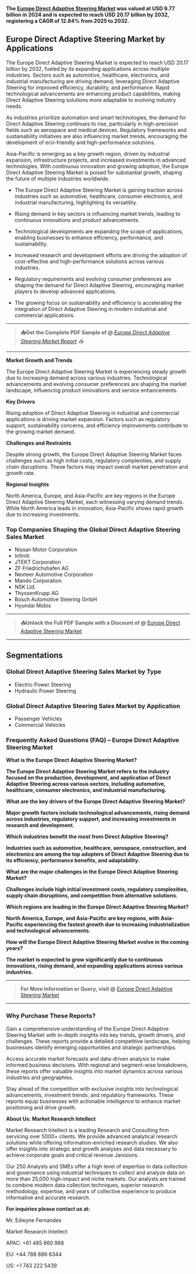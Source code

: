 <p><strong>The <a href="https://www.marketresearchintellect.com/download-sample/?rid=917335&amp;utm_source=Pulse-April-Europe&amp;utm_medium=852">Europe Direct Adaptive Steering Market</a> was valued at USD 9.77 billion in 2024 and is expected to reach USD 20.17 billion by 2032, registering a CAGR of 12.84% from 2025 to 2032.</strong></p><h2>Europe Direct Adaptive Steering Market by Applications&nbsp;</h2><p><p>The Europe Direct Adaptive Steering Market is expected to reach USD 20.17 billion by 2032, fueled by its expanding applications across multiple industries. Sectors such as automotive, healthcare, electronics, and industrial manufacturing are driving demand, leveraging Direct Adaptive Steering for improved efficiency, durability, and performance. Rapid technological advancements are enhancing product capabilities, making Direct Adaptive Steering solutions more adaptable to evolving industry needs.</p><p>As industries prioritize automation and smart technologies, the demand for Direct Adaptive Steering continues to rise, particularly in high-precision fields such as aerospace and medical devices. Regulatory frameworks and sustainability initiatives are also influencing market trends, encouraging the development of eco-friendly and high-performance solutions.</p><p>Asia-Pacific is emerging as a key growth region, driven by industrial expansion, infrastructure projects, and increased investments in advanced technologies. With continuous innovation and growing adoption, the Europe Direct Adaptive Steering Market is poised for substantial growth, shaping the future of multiple industries worldwide.</p></p><ul><li><p>The Europe Direct Adaptive Steering Market is gaining traction across industries such as automotive, healthcare, consumer electronics, and industrial manufacturing, highlighting its versatility.</p></li><li><p>Rising demand in key sectors is influencing market trends, leading to continuous innovations and product advancements.</p></li><li><p>Technological developments are expanding the scope of applications, enabling businesses to enhance efficiency, performance, and sustainability.</p></li><li><p>Increased research and development efforts are driving the adoption of cost-effective and high-performance solutions across various industries.</p></li><li><p>Regulatory requirements and evolving consumer preferences are shaping the demand for Direct Adaptive Steering, encouraging market players to develop advanced applications.</p></li><li><p>The growing focus on sustainability and efficiency is accelerating the integration of Direct Adaptive Steering in modern industrial and commercial applications.</p></li></ul><hr /><blockquote><p><strong><span class="font-[700]">📥Get the Complete PDF Sample of @ </span></strong><em><span class="font-[700]"><a href="https://www.marketresearchintellect.com/download-sample/?rid=917335&amp;utm_source=Pulse-April-Europe&amp;utm_medium=852" target="_blank" data-tracking-control-name="article-ssr-frontend-pulse_little-text-block" data-tracking-will-navigate="" data-test-link="">Europe Direct Adaptive Steering Market Report</a>&nbsp;📥</span></em></p></blockquote><hr /><p class="" data-start="77" data-end="360"><strong data-start="77" data-end="105">Market Growth and Trends</strong></p><p class="" data-start="77" data-end="360">The Europe Direct Adaptive Steering Market is experiencing steady growth due to increasing demand across various industries. Technological advancements and evolving consumer preferences are shaping the market landscape, influencing product innovations and service enhancements.</p><p class="" data-start="362" data-end="606"><strong data-start="362" data-end="377">Key Drivers</strong></p><p class="" data-start="362" data-end="606">Rising adoption of Direct Adaptive Steering in industrial and commercial applications is driving market expansion. Factors such as regulatory support, sustainability concerns, and efficiency improvements contribute to the growing market demand.</p><p class="" data-start="608" data-end="849"><strong data-start="608" data-end="637">Challenges and Restraints</strong></p><p class="" data-start="608" data-end="849">Despite strong growth, the Europe Direct Adaptive Steering Market faces challenges such as high initial costs, regulatory complexities, and supply chain disruptions. These factors may impact overall market penetration and growth rate.</p><p class="" data-start="851" data-end="1095"><strong data-start="851" data-end="872">Regional Insights</strong></p><p class="" data-start="851" data-end="1095">North America, Europe, and Asia-Pacific are key regions in the Europe Direct Adaptive Steering Market, each witnessing varying demand trends. While North America leads in innovation, Asia-Pacific shows rapid growth due to increasing investments.</p><p><h3>Top Companies Shaping the Global Direct Adaptive Steering Sales Market </h3><ul><li>Nissan Motor Corporation</li><li>Infiniti</li><li>JTEKT Corporation</li><li>ZF Friedrichshafen AG</li><li>Nexteer Automotive Corporation</li><li>Mando Corporation</li><li>NSK Ltd.</li><li>ThyssenKrupp AG</li><li>Bosch Automotive Steering GmbH</li><li>Hyundai Mobis</li></ul></p><hr /><blockquote><p><strong>📥Unlock the Full PDF Sample with a Discount of @</strong> <a href="https://www.marketresearchintellect.com/ask-for-discount/?rid=917335&amp;utm_source=Pulse-April-Europe&amp;utm_medium=852">Europe Direct Adaptive Steering Market</a></p></blockquote><hr /><p><h2>Segmentations</h2><h3>Global Direct Adaptive Steering Sales Market by Type</h3><ul><li>Electric Power Steering</li><li>Hydraulic Power Steering</li></ul><h3>Global Direct Adaptive Steering Sales Market by Application</h3><ul><li>Passenger Vehicles</li><li>Commercial Vehicles</li></ul></p><h3><strong>Frequently Asked Questions (FAQ) &ndash; Europe Direct Adaptive Steering Market</strong></h3><p><strong>What is the Europe Direct Adaptive Steering Market?</strong></p><p><strong>The Europe Direct Adaptive Steering Market refers to the industry focused on the production, development, and application of Direct Adaptive Steering across various sectors, including automotive, healthcare, consumer electronics, and industrial manufacturing.</strong></p><p><strong>What are the key drivers of the Europe Direct Adaptive Steering Market?</strong></p><p><strong>Major growth factors include technological advancements, rising demand across industries, regulatory support, and increasing investments in research and development.</strong></p><p><strong>Which industries benefit the most from Direct Adaptive Steering?</strong></p><p><strong>Industries such as automotive, healthcare, aerospace, construction, and electronics are among the top adopters of Direct Adaptive Steering due to its efficiency, performance benefits, and adaptability.</strong></p><p><strong>What are the major challenges in the Europe Direct Adaptive Steering Market?</strong></p><p><strong>Challenges include high initial investment costs, regulatory complexities, supply chain disruptions, and competition from alternative solutions.</strong></p><p><strong>Which regions are leading in the Europe Direct Adaptive Steering Market?</strong></p><p><strong>North America, Europe, and Asia-Pacific are key regions, with Asia-Pacific experiencing the fastest growth due to increasing industrialization and technological advancements.</strong></p><p><strong>How will the Europe Direct Adaptive Steering Market evolve in the coming years?</strong></p><p><strong>The market is expected to grow significantly due to continuous innovations, rising demand, and expanding applications across various industries.</strong></p><hr /><blockquote><p><span class="font-[700]"><strong>For More Information or Query, visit&nbsp;@</strong>&nbsp;</span><span class="font-[700]"><a href="https://www.marketresearchintellect.com/product/global-direct-adaptive-steering-sales-market/?utm_source=Linkedin&utm_medium=852" target="_blank" data-tracking-control-name="article-ssr-frontend-pulse_little-text-block" data-tracking-will-navigate="" data-test-link="">Europe Direct Adaptive Steering Market</a></span></p></blockquote><hr /><h3><strong data-start="0" data-end="31">Why Purchase These Reports?</strong></h3><p class="" data-start="35" data-end="297">Gain a comprehensive understanding of the Europe Direct Adaptive Steering Market with in-depth insights into key trends, growth drivers, and challenges. These reports provide a detailed competitive landscape, helping businesses identify emerging opportunities and strategic partnerships.</p><p class="" data-start="299" data-end="540">Access accurate market forecasts and data-driven analysis to make informed business decisions. With regional and segment-wise breakdowns, these reports offer valuable insights into market dynamics across various industries and geographies.</p><p class="" data-start="542" data-end="784">Stay ahead of the competition with exclusive insights into technological advancements, investment trends, and regulatory frameworks. These reports equip businesses with actionable intelligence to enhance market positioning and drive growth.</p><p><strong><span class="font-[700]">About Us: Market Research Intellect</span></strong></p><p><span class="">Market Research Intellect is a leading Research and Consulting firm servicing over 5000+ clients. We provide advanced analytical research solutions while offering information-enriched research studies.&nbsp;</span>We also offer insights into strategic and growth analyses and data necessary to achieve corporate goals and critical revenue Janisions.</p><p><span class="">Our 250 Analysts and SMEs offer a high level of expertise in data collection and governance using industrial techniques to collect and analyze data on more than 25,000 high-impact and niche markets. Our analysts are trained to combine modern data collection techniques, superior research methodology, expertise, and years of collective experience to produce informative and accurate research.</span></p><p><strong>For inquiries please contact us at:</strong></p><p>Mr. Edwyne Fernandes</p><p>Market Research Intellect</p><p>APAC: +61 485 860 968</p><p>EU: +44 788 886 6344</p><p>US: +1 743 222 5439</p>